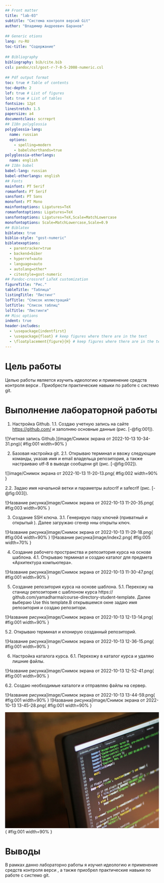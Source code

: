 ```yaml
---
## Front matter
title: "lab-03"
subtitle: "Система контроля версий Git"
author: "Владимир Андреевич Баранов"

## Generic otions
lang: ru-RU
toc-title: "Содержание"

## Bibliography
bibliography: bib/cite.bib
csl: pandoc/csl/gost-r-7-0-5-2008-numeric.csl

## Pdf output format
toc: true # Table of contents
toc-depth: 2
lof: true # List of figures
lot: true # List of tables
fontsize: 12pt
linestretch: 1.5
papersize: a4
documentclass: scrreprt
## I18n polyglossia
polyglossia-lang:
  name: russian
  options:
	- spelling=modern
	- babelshorthands=true
polyglossia-otherlangs:
  name: english
## I18n babel
babel-lang: russian
babel-otherlangs: english
## Fonts
mainfont: PT Serif
romanfont: PT Serif
sansfont: PT Sans
monofont: PT Mono
mainfontoptions: Ligatures=TeX
romanfontoptions: Ligatures=TeX
sansfontoptions: Ligatures=TeX,Scale=MatchLowercase
monofontoptions: Scale=MatchLowercase,Scale=0.9
## Biblatex
biblatex: true
biblio-style: "gost-numeric"
biblatexoptions:
  - parentracker=true
  - backend=biber
  - hyperref=auto
  - language=auto
  - autolang=other*
  - citestyle=gost-numeric
## Pandoc-crossref LaTeX customization
figureTitle: "Рис."
tableTitle: "Таблица"
listingTitle: "Листинг"
lofTitle: "Список иллюстраций"
lotTitle: "Список таблиц"
lolTitle: "Листинги"
## Misc options
indent: true
header-includes:
  - \usepackage{indentfirst}
  - \usepackage{float} # keep figures where there are in the text
  - \floatplacement{figure}{H} # keep figures where there are in the text
---
```


# Цель работы
Целью работы является изучить идеологию
и применение средств контроля верси .
Приобрести практические навыки по работе
с системо git.

# Выполнение лабораторной работы
1) Настройка Github.
1.1. Создаю учетную запись на сайте https://github.com/ и заполняю
основные данные (рис. [-@fig:001]).

![Учетная запись Github.](image/Снимок экрана от 2022-10-13 10-34-31.png){ #fig:001 width=90% }

2) Базовая настройка git.
2.1. Открываю терминал и ввожу следующие команды, указав имя и email
владельца репозитория, а также настраиваю utf-8 в выводе сообщени git (рис. [-@fig:002]).

![]image/Снимок экрана от 2022-10-13 11-20-13.png{ #fig:002 width=90% }

2.2. Задаю имя начальной ветки и параметры autocrlf и safecrlf (рис. [-@fig:003]).

![Название рисунка]image/Снимок экрана от 2022-10-13 11-20-35.png{ #fig:003 width=90% }

3) Создание SSH ключа.
3.1. Генерирую пару ключей (приватный и открытый ). Далее загружаю
сгенер нны открыты ключ.

![Название рисунка]image/Снимок экрана от 2022-10-13 11-29-18.png{ #fig:004 width=90% }
![Название рисунка]image/index2.png{ #fig:005 width=70% }

4) Создание рабочего пространства и
репозитория курса на основе шаблона.
4.1. Открываю терминал и создаю каталог для предмета «Архитектура
компьютера».

![Название рисунка]image/Снимок экрана от 2022-10-13 11-30-47.png{ #fig:001 width=90% }

5) Создание репозитория курса на основе
шаблона.
5.1. Перехожу на станицу репозитория с шаблоном курса https://
github.com/yamadharma/course-directory-student-template. Далее
выбераю Use this template.В открывшемся окне задаю имя репозитория и
создаю репозитори.

![Название рисунка]image/Снимок экрана от 2022-10-13 12-13-14.png{ #fig:001 width=90% }

5.2. Открываю терминал и клонирую созданный репозиторий.

![Название рисунка]image/Снимок экрана от 2022-10-13 12-36-15.png{ #fig:001 width=90% }

6) Настройка каталога курса.
6.1. Перехожу в каталог курса и удаляю лишние файлы.

![Название рисунка]image/Снимок экрана от 2022-10-13 12-52-41.png{ #fig:001 width=90% }

6.2. Создаю необходимые каталоги и отправляю файлы на сервер.

![Название рисунка]image/Снимок экрана от 2022-10-13 13-44-59.png{ #fig:001 width=90% }
![Название рисунка]image/Снимок экрана от 2022-10-13 13-45-28.png{ #fig:001 width=90% }

![Название рисунка](image/placeimg_800_600_tech.jpg){ #fig:001 width=90% }

# Выводы
В рамках данно лабораторно работы я
изучил идеологию и применение средств
контроля верси , а также приобрел
практические навыки по работе с системо
git.

